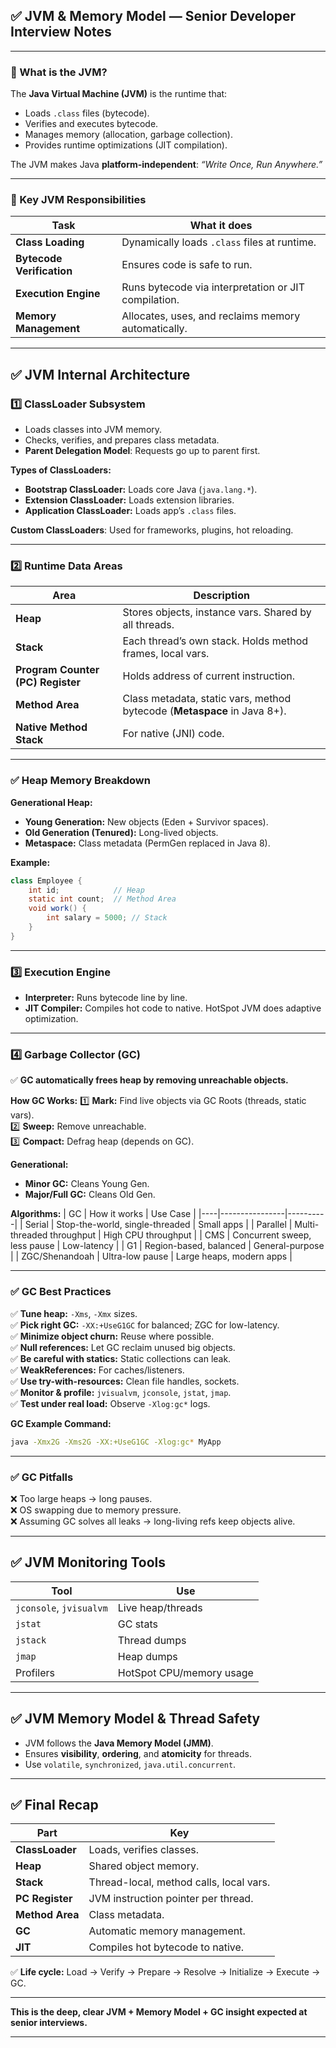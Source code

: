 
## ✅ JVM & Memory Model — Senior Developer Interview Notes

---

### 🔹 What is the JVM?

The **Java Virtual Machine (JVM)** is the runtime that:
- Loads `.class` files (bytecode).
- Verifies and executes bytecode.
- Manages memory (allocation, garbage collection).
- Provides runtime optimizations (JIT compilation).

The JVM makes Java **platform-independent**: *“Write Once, Run Anywhere.”*

---

### 🔹 Key JVM Responsibilities

| Task | What it does |
|------|---------------|
| **Class Loading** | Dynamically loads `.class` files at runtime. |
| **Bytecode Verification** | Ensures code is safe to run. |
| **Execution Engine** | Runs bytecode via interpretation or JIT compilation. |
| **Memory Management** | Allocates, uses, and reclaims memory automatically. |

---

## ✅ JVM Internal Architecture

### 1️⃣ ClassLoader Subsystem

- Loads classes into JVM memory.
- Checks, verifies, and prepares class metadata.
- **Parent Delegation Model**: Requests go up to parent first.

**Types of ClassLoaders:**
- **Bootstrap ClassLoader:** Loads core Java (`java.lang.*`).
- **Extension ClassLoader:** Loads extension libraries.
- **Application ClassLoader:** Loads app’s `.class` files.

**Custom ClassLoaders**: Used for frameworks, plugins, hot reloading.

---

### 2️⃣ Runtime Data Areas

| Area | Description |
|------|--------------|
| **Heap** | Stores objects, instance vars. Shared by all threads. |
| **Stack** | Each thread’s own stack. Holds method frames, local vars. |
| **Program Counter (PC) Register** | Holds address of current instruction. |
| **Method Area** | Class metadata, static vars, method bytecode (**Metaspace** in Java 8+). |
| **Native Method Stack** | For native (JNI) code. |

---

### ✅ Heap Memory Breakdown

**Generational Heap:**
- **Young Generation:** New objects (Eden + Survivor spaces).
- **Old Generation (Tenured):** Long-lived objects.
- **Metaspace:** Class metadata (PermGen replaced in Java 8).

**Example:**

```java
class Employee {
    int id;            // Heap
    static int count;  // Method Area
    void work() {
        int salary = 5000; // Stack
    }
}
```

---

### 3️⃣ Execution Engine

- **Interpreter:** Runs bytecode line by line.
- **JIT Compiler:** Compiles hot code to native. HotSpot JVM does adaptive optimization.

---

### 4️⃣ Garbage Collector (GC)

✅ **GC automatically frees heap by removing unreachable objects.**

**How GC Works:**
1️⃣ **Mark:** Find live objects via GC Roots (threads, static vars).  
2️⃣ **Sweep:** Remove unreachable.  
3️⃣ **Compact:** Defrag heap (depends on GC).

**Generational:**
- **Minor GC:** Cleans Young Gen.
- **Major/Full GC:** Cleans Old Gen.

**Algorithms:**
| GC | How it works | Use Case |
|----|----------------|----------|
| Serial | Stop-the-world, single-threaded | Small apps |
| Parallel | Multi-threaded throughput | High CPU throughput |
| CMS | Concurrent sweep, less pause | Low-latency |
| G1 | Region-based, balanced | General-purpose |
| ZGC/Shenandoah | Ultra-low pause | Large heaps, modern apps |

---

### ✅ GC Best Practices

✅ **Tune heap:** `-Xms`, `-Xmx` sizes.  
✅ **Pick right GC:** `-XX:+UseG1GC` for balanced; ZGC for low-latency.  
✅ **Minimize object churn:** Reuse where possible.  
✅ **Null references:** Let GC reclaim unused big objects.  
✅ **Be careful with statics:** Static collections can leak.  
✅ **WeakReferences:** For caches/listeners.  
✅ **Use try-with-resources:** Clean file handles, sockets.  
✅ **Monitor & profile:** `jvisualvm`, `jconsole`, `jstat`, `jmap`.  
✅ **Test under real load:** Observe `-Xlog:gc*` logs.

**GC Example Command:**  
```bash
java -Xmx2G -Xms2G -XX:+UseG1GC -Xlog:gc* MyApp
```

---

### ✅ GC Pitfalls

❌ Too large heaps → long pauses.  
❌ OS swapping due to memory pressure.  
❌ Assuming GC solves all leaks → long-living refs keep objects alive.

---

## ✅ JVM Monitoring Tools

| Tool | Use |
|------|------|
| `jconsole`, `jvisualvm` | Live heap/threads |
| `jstat` | GC stats |
| `jstack` | Thread dumps |
| `jmap` | Heap dumps |
| Profilers | HotSpot CPU/memory usage |

---

## ✅ JVM Memory Model & Thread Safety

- JVM follows the **Java Memory Model (JMM)**.
- Ensures **visibility**, **ordering**, and **atomicity** for threads.
- Use `volatile`, `synchronized`, `java.util.concurrent`.

---

## ✅ Final Recap

| Part | Key |
|------|-----|
| **ClassLoader** | Loads, verifies classes. |
| **Heap** | Shared object memory. |
| **Stack** | Thread-local, method calls, local vars. |
| **PC Register** | JVM instruction pointer per thread. |
| **Method Area** | Class metadata. |
| **GC** | Automatic memory management. |
| **JIT** | Compiles hot bytecode to native. |

✅ **Life cycle:** Load → Verify → Prepare → Resolve → Initialize → Execute → GC.

---

**This is the deep, clear JVM + Memory Model + GC insight expected at senior interviews.**

---
